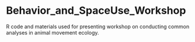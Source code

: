 # Behavior_and_SpaceUse_Workshop
R code and materials used for presenting workshop on conducting common analyses in animal movement ecology.
